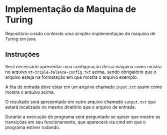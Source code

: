 # Implementação da Maquina de Turing 

Repositório criado contendo uma simples implementação da maquina de Turing em java. 

## Instruções

Será necessário apresentar uma configuração dessa máquina como mostra no arquivo ``mt-triple-balance-config.txt`` acima, sendo obrigatório que o arquivo esteja na formatação em que mostra o arquivo exemplo. 

A fita de entrada deve estar em um arquivo chamado ``input.txt`` assim como mostra o arquivo acima.

O resultado será apresentado em outro arquivo chamado 
``output.txt`` que estará localizado no mesmo diretório que o arquivo de entrada.

Durante a execução do programa será perguntado se quiser que mostre as transições em seu funcionamento, que aparecerá via cmd em que o programa estiver rodando.
